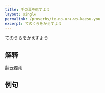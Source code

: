 ```yaml
---
title: 手の裏を返すよう
layout: single
permalink: /proverbs/te-no-ura-wo-kaesu-you
excerpt: てのうらをかえすよう
---
```


てのうらをかえすよう

## 解释

翻云覆雨

## 例句

